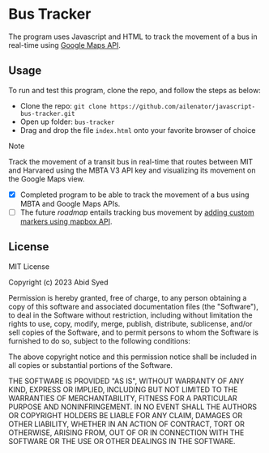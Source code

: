 # Bus Tracker
The program uses Javascript and HTML to track the movement of a bus in real-time using [Google Maps API](http://maps.google.com/maps/api).

## Usage
To run and test this program, clone the repo, and follow the steps as below:

- Clone the repo: `git clone https://github.com/ailenator/javascript-bus-tracker.git`
- Open up folder: `bus-tracker`
- Drag and drop the file `index.html` onto your favorite browser of choice
> [!NOTE]
> Track the movement of a transit bus in real-time that routes between MIT and Harvared using the MBTA V3 API key and visualizing its movement on the Google Maps view.

- [x] Completed program to be able to track the movement of a bus using MBTA and Google Maps APIs.
- [ ] The future *roadmap* entails tracking bus movement by [adding custom markers using mapbox API](https://docs.mapbox.com/help/tutorials/custom-markers-gl-js/).

## License
MIT License

Copyright (c) 2023 Abid Syed

Permission is hereby granted, free of charge, to any person obtaining a copy of this software and associated documentation files (the "Software"), to deal in the Software without restriction, including without limitation the rights to use, copy, modify, merge, publish, distribute, sublicense, and/or sell copies of the Software, and to permit persons to whom the Software is
furnished to do so, subject to the following conditions:

The above copyright notice and this permission notice shall be included in all copies or substantial portions of the Software.

THE SOFTWARE IS PROVIDED "AS IS", WITHOUT WARRANTY OF ANY KIND, EXPRESS OR IMPLIED, INCLUDING BUT NOT LIMITED TO THE WARRANTIES OF MERCHANTABILITY, FITNESS FOR A PARTICULAR PURPOSE AND NONINFRINGEMENT. IN NO EVENT SHALL THE AUTHORS OR COPYRIGHT HOLDERS BE LIABLE FOR ANY CLAIM, DAMAGES OR OTHER LIABILITY, WHETHER IN AN ACTION OF CONTRACT, TORT OR OTHERWISE, ARISING FROM, OUT OF OR IN CONNECTION WITH THE SOFTWARE OR THE USE OR OTHER DEALINGS IN THE SOFTWARE.